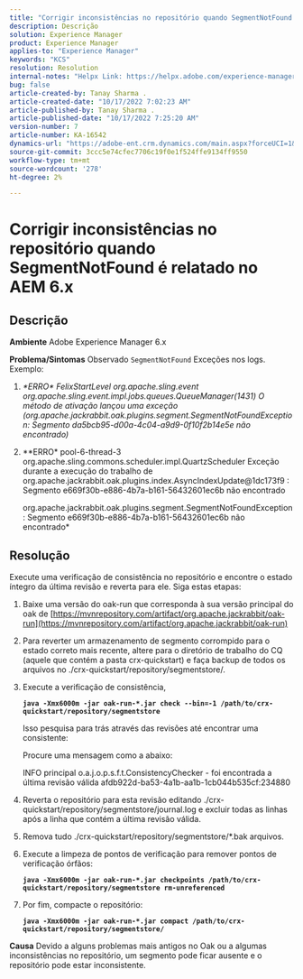 ```yaml
---
title: "Corrigir inconsistências no repositório quando SegmentNotFound é relatado no AEM 6.x"
description: Descrição
solution: Experience Manager
product: Experience Manager
applies-to: "Experience Manager"
keywords: "KCS"
resolution: Resolution
internal-notes: "Helpx Link: https://helpx.adobe.com/experience-manager/kb/fix-inconsistencies-in-the-repository-when-segmentnotfound-issue.html"
bug: false
article-created-by: Tanay Sharma .
article-created-date: "10/17/2022 7:02:23 AM"
article-published-by: Tanay Sharma .
article-published-date: "10/17/2022 7:25:20 AM"
version-number: 7
article-number: KA-16542
dynamics-url: "https://adobe-ent.crm.dynamics.com/main.aspx?forceUCI=1&pagetype=entityrecord&etn=knowledgearticle&id=fd6f3fa4-e94d-ed11-bba2-0022480868ff"
source-git-commit: 3ccc5e74cfec7706c19f0e1f524ffe9134ff9550
workflow-type: tm+mt
source-wordcount: '278'
ht-degree: 2%

---
```


# Corrigir inconsistências no repositório quando SegmentNotFound é relatado no AEM 6.x

## Descrição

<b>Ambiente</b>
Adobe Experience Manager 6.x


<b>Problema/Sintomas</b>
Observado `SegmentNotFound` Exceções nos logs. Exemplo:

1. *\*ERRO\* FelixStartLevel org.apache.sling.event org.apache.sling.event.impl.jobs.queues.QueueManager(1431) O método de ativação lançou uma exceção (org.apache.jackrabbit.oak.plugins.segment.SegmentNotFoundException: Segmento da5bcb95-d00a-4c04-a9d9-0f10f2b14e5e não encontrado)*
2. *\*ERRO\* pool-6-thread-3 org.apache.sling.commons.scheduler.impl.QuartzScheduler Exceção durante a execução do trabalho de org.apache.jackrabbit.oak.plugins.index.AsyncIndexUpdate@1dc173f9 : Segmento e669f30b-e886-4b7a-b161-56432601ec6b não encontrado

   org.apache.jackrabbit.oak.plugins.segment.SegmentNotFoundException: Segmento e669f30b-e886-4b7a-b161-56432601ec6b não encontrado*



## Resolução


Execute uma verificação de consistência no repositório e encontre o estado íntegro da última revisão e reverta para ele. Siga estas etapas:

1. Baixe uma versão do oak-run que corresponda à sua versão principal do oak de [https://mvnrepository.com/artifact/org.apache.jackrabbit/oak-run](https://mvnrepository.com/artifact/org.apache.jackrabbit/oak-run)
2. Para reverter um armazenamento de segmento corrompido para o estado correto mais recente, altere para o diretório de trabalho do CQ (aquele que contém a pasta crx-quickstart) e faça backup de todos os arquivos no ./crx-quickstart/repository/segmentstore/.
3. Execute a verificação de consistência,

   <b>`java -Xmx6000m -jar oak-run-*.jar check --bin=-1 /path/to/crx-quickstart/repository/segmentstore`</b>



   Isso pesquisa para trás através das revisões até encontrar uma consistente:



   Procure uma mensagem como a abaixo:

   INFO principal o.a.j.o.p.s.f.t.ConsistencyChecker - foi encontrada a última revisão válida afdb922d-ba53-4a1b-aa1b-1cb044b535cf:234880


4. Reverta o repositório para esta revisão editando ./crx-quickstart/repository/segmentstore/journal.log e excluir todas as linhas após a linha que contém a última revisão válida.
5. Remova tudo ./crx-quickstart/repository/segmentstore/\*.bak arquivos.
6. Execute a limpeza de pontos de verificação para remover pontos de verificação órfãos:

   <b>`java -Xmx6000m -jar oak-run-*.jar checkpoints /path/to/crx-quickstart/repository/segmentstore rm-unreferenced`</b>


7. Por fim, compacte o repositório:

   <b>`java -Xmx6000m -jar oak-run-*.jar compact /path/to/crx-quickstart/repository/segmentstore/`</b>



<b>Causa</b>
Devido a alguns problemas mais antigos no Oak ou a algumas inconsistências no repositório, um segmento pode ficar ausente e o repositório pode estar inconsistente.
